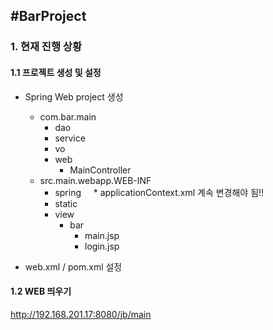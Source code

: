 #BarProject
----
### 1. 현재 진행 상황 
#### 1.1 프로젝트 생성 및 설정
* Spring Web project 생성
  * com.bar.main
    * dao
    * service
    * vo
    * web
      * MainController
  * src.main.webapp.WEB-INF
    * spring
      * applicationContext.xml 계속 변경해야 됨!!
    * static
    * view
      * bar
        * main.jsp
        * login.jsp

* web.xml / pom.xml 설정

#### 1.2 WEB 띄우기
http://192.168.201.17:8080/jb/main
        
    
